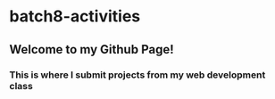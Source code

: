 # batch8-activities

## Welcome to my Github Page!

### This is where I submit projects from my web development class



